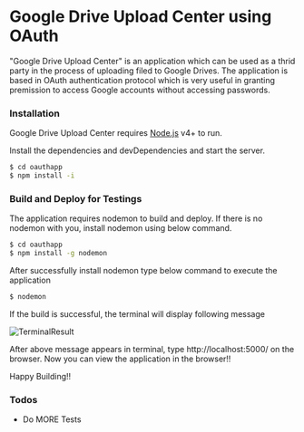 # Google Drive Upload Center using OAuth

"Google Drive Upload Center" is an application which can be used as a thrid party in the process of uploading filed to Google Drives. The application is based in OAuth authentication protocol which is very useful in granting premission to access Google accounts without accessing passwords.

### Installation

Google Drive Upload Center requires [Node.js](https://nodejs.org/) v4+ to run.

Install the dependencies and devDependencies and start the server.

```sh
$ cd oauthapp
$ npm install -i
```
### Build and Deploy for Testings

The application requires nodemon to build and deploy. If there is no nodemon with you, install nodemon using below command.

```sh
$ cd oauthapp
$ npm install -g nodemon
```

After successfully install nodemon type below command to execute the application

```sh
$ nodemon
```
If the build is successful, the terminal will display following message

![TerminalResult](https://user-images.githubusercontent.com/40816466/95243075-ba796300-082d-11eb-8d40-d4a048af8ead.JPG)

After above message appears in terminal, type http://localhost:5000/ on the browser. Now you can view the application in the browser!!

Happy Building!!

### Todos

 - Do MORE Tests

